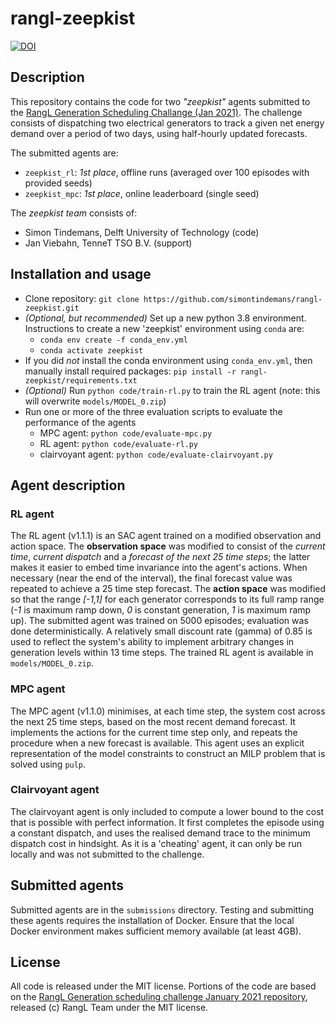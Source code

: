 # rangl-zeepkist
[![DOI](https://zenodo.org/badge/329377250.svg)](https://zenodo.org/badge/latestdoi/329377250)

## Description
This repository contains the code for two *"zeepkist"* agents submitted to the [RangL Generation Scheduling Challange (Jan 2021)](http://challenge1-rangl.uksouth.cloudapp.azure.com:8888/web/challenges/challenge-page/1/overview). The challenge consists of dispatching two electrical generators to track a given net energy demand over a period of two days, using half-hourly updated forecasts.

The submitted agents are:
* ``zeepkist_rl``: *1st place*, offline runs (averaged over 100 episodes with provided seeds)
* ``zeepkist_mpc``: *1st place*, online leaderboard (single seed)

The *zeepkist team* consists of:
- Simon Tindemans, Delft University of Technology (code)
- Jan Viebahn, TenneT TSO B.V. (support)

## Installation and usage
* Clone repository: ``git clone https://github.com/simontindemans/rangl-zeepkist.git``
* *(Optional, but recommended)* Set up a new python 3.8 environment. Instructions to create a new 'zeepkist' environment using ``conda`` are:
    - ``conda env create -f conda_env.yml``
    - ``conda activate zeepkist``
* If you did *not* install the conda environment using ``conda_env.yml``, then manually install required packages: ``pip install -r rangl-zeepkist/requirements.txt``
* *(Optional)* Run ``python code/train-rl.py`` to train the RL agent (note: this will overwrite ``models/MODEL_0.zip``)
* Run one or more of the three evaluation scripts to evaluate the performance of the agents
    - MPC agent: ``python code/evaluate-mpc.py`` 
    - RL agent: ``python code/evaluate-rl.py``
    - clairvoyant agent: ``python code/evaluate-clairvoyant.py``

## Agent description
### RL agent
The RL agent (v1.1.1) is an SAC agent trained on a modified observation and action space. The **observation space** was modified to consist of the *current time*, *current dispatch* and a *forecast of the next 25 time steps*; the latter makes it easier to embed time invariance into the agent's actions. When necessary (near the end of the interval), the final forecast value was repeated to achieve a 25 time step forecast. The **action space** was modified so that the range *\[-1,1\]* for each generator corresponds to its full ramp range (*-1* is maximum ramp down, *0* is constant generation, *1* is maximum ramp up). The submitted agent was trained on 5000 episodes; evaluation was done deterministically. A relatively small discount rate (gamma) of 0.85 is used to reflect the system's ability to implement arbitrary changes in generation levels within 13 time steps. The trained RL agent is available in ``models/MODEL_0.zip``.

### MPC agent
The MPC agent (v1.1.0) minimises, at each time step, the system cost across the next 25 time steps, based on the most recent demand forecast. It implements the actions for the current time step only, and repeats the procedure when a new forecast is available. This agent uses an explicit representation of the model constraints to construct an MILP problem that is solved using ``pulp``.

### Clairvoyant agent
The clairvoyant agent is only included to compute a lower bound to the cost that is possible with perfect information. It first completes the episode using a constant dispatch, and uses the realised demand trace to the minimum dispatch cost in hindsight. As it is a 'cheating' agent, it can only be run locally and was not submitted to the challenge. 

## Submitted agents
Submitted agents are in the ``submissions`` directory. Testing and submitting these agents requires the installation of Docker. Ensure that the local Docker environment makes sufficient memory available (at least 4GB). 

## License
All code is released under the MIT license. Portions of the code are based on the [RangL Generation scheduling challenge January 2021 repository](https://gitlab.com/rangl-public/generation-scheduling-challenge-january-2021), released (c) RangL Team under the MIT license.

